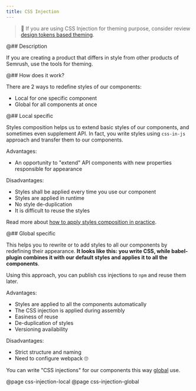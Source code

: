 ```yaml
---
title: CSS Injection
---
```


> 🚨 If you are using CSS Injection for theming purpose, consider review [design tokens based theming](/style/themes/).

@## Description

If you are creating a product that differs in style from other products of Semrush, use the tools for theming.

@## How does it work?

There are 2 ways to redefine styles of our components:

- Local for one specific component
- Global for all components at once

@## Local specific

Styles composition helps us to extend basic styles of our components, and sometimes even supplement API. In fact, you write styles using `css-in-js` approach and transfer them to our components.

Advantages:

- An opportunity to "extend" API components with new properties responsible for appearance

Disadvantages:

- Styles shall be applied every time you use our component
- Styles are applied in runtime
- No style de-duplication
- It is difficult to reuse the styles

Read more about [how to apply styles composition in practice](/style/css-injection/css-injection-local/).

@## Global specific

This helps you to rewrite or to add styles to all our components by redefining their appearance. **It looks like this: you write CSS, while babel-plugin combines it with our default styles and applies it to all the components**.

Using this approach, you can publish css injections to `npm` and reuse them later.

Advantages:

- Styles are applied to all the components automatically
- The CSS injection is applied during assembly
- Easiness of reuse
- De-duplication of styles
- Versioning availability

Disadvantages:

- Strict structure and naming
- Need to configure webpack 🙄

You can write "CSS injections" for our components this way [global](/style/css-injection/css-injection-global/) use.

@page css-injection-local
@page css-injection-global
